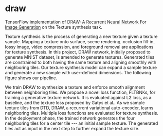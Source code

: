 # draw

TensorFlow implementation of [DRAW: A Recurrent Neural Network For Image Generation](http://arxiv.org/pdf/1502.04623.pdf) on the Texture synthesis task.


Texture synthesis is the process of generating a new texture given a texture sample. Mapping a texture onto surface, scene rendering, occlusion fill-in, lossy image, video compression, and foreground removal are applications for texture synthesis. In this project, DRAW network, initially proposed to generate MNIST dataset, is amended to generate textures. Generated tiles are constrained to both having the same texture and aligning smoothly with neighboring tiles. Our texture synthesis model can expand a sample texture and generate a new sample with user-defined dimensions. The following figure shows our pipeline.



We train DRAW to synthesize a texture and enforce smooth alignment between neighboring tiles. We propose a novel loss function, FLTBNKs, for training a generative texture network. It is evaluated against L2 loss, as a baseline, and the texture loss proposed by Gatys et al.. 
As we sample texture tiles from DTD, DRAW, a recurrent variational auto-encoder, learns neighboring tiles. Multiple loss functions are evaluated for texture synthesis. In the deployment phase, the trained network generates the four neighboring tiles for a center tile --- an initial sample texture. The generated tiles act as input in the next step to further expand the texture size.
